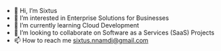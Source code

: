 - 👋 Hi, I’m Sixtus
- 👀 I’m interested in Enterprise Solutions for Businesses
- 🌱 I’m currently learning Cloud Development
- 💞️ I’m looking to collaborate on Software as a Services (SaaS) Projects
- 📫 How to reach me sixtus.nnamdi@gmail.com
